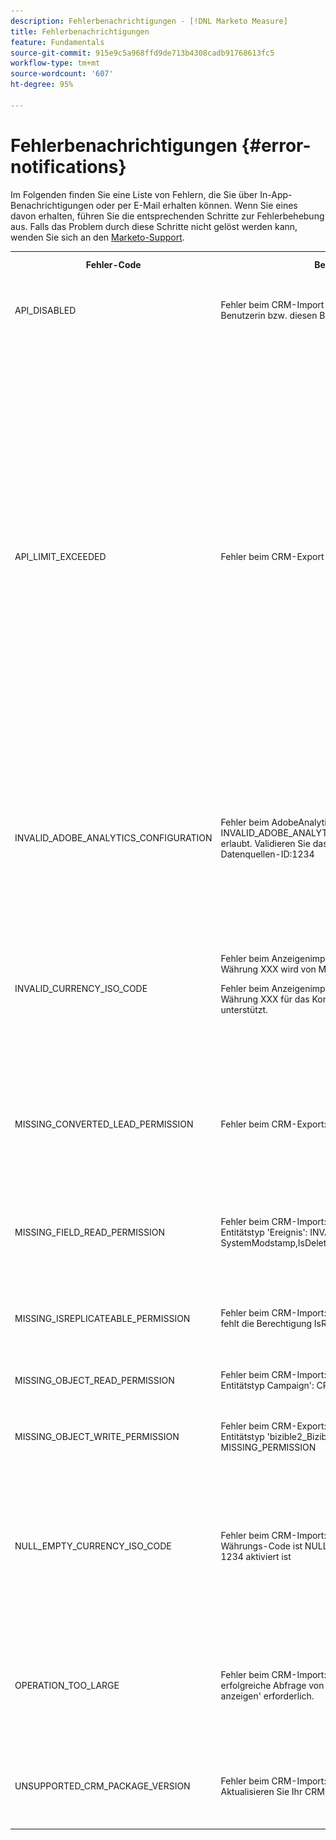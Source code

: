 ```yaml
---
description: Fehlerbenachrichtigungen - [!DNL Marketo Measure]
title: Fehlerbenachrichtigungen
feature: Fundamentals
source-git-commit: 915e9c5a968ffd9de713b4308cadb91768613fc5
workflow-type: tm+mt
source-wordcount: '607'
ht-degree: 95%

---
```


# Fehlerbenachrichtigungen {#error-notifications}

Im Folgenden finden Sie eine Liste von Fehlern, die Sie über In-App-Benachrichtigungen oder per E-Mail erhalten können. Wenn Sie eines davon erhalten, führen Sie die entsprechenden Schritte zur Fehlerbehebung aus. Falls das Problem durch diese Schritte nicht gelöst werden kann, wenden Sie sich an den [Marketo-Support](https://nation.marketo.com/t5/support/ct-p/Support).

<table>
  <tbody>
    <tr>
      <th style="width:31%">Fehler-Code</th>
      <th style="width:23%">Benachrichtigungsbeispiel</th>
      <th style="width:23%">Beschreibung</th>
      <th style="width:23%">Schritte zur Fehlerbehebung</th>
    </tr>
    <tr>
      <td>API_DISABLED</td>
      <td>Fehler beim CRM-Import : API_DISABLED : API-Aufrufe wurden für diese Benutzerin bzw. diesen Benutzer deaktiviert</td>
      <td>Die API-Berechtigung wurde für die Marketo Measure-Benutzerin bzw. den -Benutzer deaktiviert.</td>
      <td>Weitere Informationen finden Sie in der Salesforce-Dokumentation zum Thema <a href="https://help.salesforce.com/s/articleView?id=sf.branded_apps_commun_api_permset.htm&amp;type=5">Aktivieren des API-Zugriffs</a>.</td>
    </tr>
    <tr>
      <td>API_LIMIT_EXCEEDED</td>
      <td>Fehler beim CRM-Export : API_LIMIT_EXCEEDED</td>
      <td>Die API-Grenze des CRM wurde überschritten (24 Stunden).</td>
      <td>Hilfe zur Anpassung der API-Credits-Zuweisungen finden Sie in der folgenden Dokumentation für Ihr CRM:</p>
          <ul>
            <li><a href="https://learn.microsoft.com/en-us/dynamics365/fin-ops-core/dev-itpro/data-entities/service-protection-monitoring">Dynamics</a>
            </li>
            <li><a href="https://developer.salesforce.com/docs/atlas.en-us.salesforce_app_limits_cheatsheet.meta/salesforce_app_limits_cheatsheet/salesforce_app_limits_platform_api.htm">Salesforce</a>
            </li>
          </ul>
          <p>Sie können die CRM-Credits, die Marketo Measure verwendet, auch wie folgt anpassen:</p>
          <ul>
            <li>Navigieren Sie zu <b>Einstellungen</b> &gt; <b>CRM</b> &gt; <b>Allgemein</b></li>
            <li>Aktualisieren Sie das tägliche CRM-API-Limit<br/>
              <ul>
                <li><b>Hinweis: Der Standardwert ist 100.000</b></li>
              </ul>
            </li>
          </ul>
          <p>
           <img src="assets/error-notifications-1.png">
          </p>
      </td>
    </tr>
    <tr>
      <td>INVALID_ADOBE_ANALYTICS_CONFIGURATION</td>
      <td>Fehler beim AdobeAnalytics-Export: INVALID_ADOBE_ANALYTICS_CONFIGURATION : Fehler: Upload nicht erlaubt. Validieren Sie das Datenquellenschema vor dem Hochladen. Datenquellen-ID:1234</td>
      <td>Die Adobe Analytics-Integration ist nicht korrekt konfiguriert.</td>
      <td>Lesen Sie die folgenden Hilfeartikel, um eine korrekte Konfiguration sicherzustellen:
        <ul>
          <li>
            <a href="/help/marketo-measure-and-adobe/marketo-measure-integrations-with-adobe-analytics.md">Marketo Measure-Integrationen mit Adobe Analytics</a>
          </li>
          <li>
            <a href="https://experienceleague.adobe.com/docs/core-services/interface/services/customer-attributes/t-crs-usecase.html?lang=de">Erstellen einer Kundenattributquelle und Hochladen der Datendatei</a>
          </li>
        </ul>
      </td>
    </tr>
    <tr>
      <td>INVALID_CURRENCY_ISO_CODE</td>
      <td>Fehler beim Anzeigenimport: INVALID_CURRENCY_ISO_CODE: Die Währung XXX wird von Marketo Measure nicht unterstützt.
      <p>
      Fehler beim Anzeigenimport: INVALID_CURRENCY_ISO_CODE : Die Währung XXX für das Konto für 1234 wird von Marketo Measure nicht unterstützt.</td>
      <td>Es wurde eine nicht unterstützte Währung gefunden.</td>
      <td>Im in der Benachrichtigung angegebenen Quellsystem (Anzeige, CRM, Marketo) muss sichergestellt sein, dass die dem Eintrag zugeordnete Währung eine unterstützte und gültige Währung ist. Unterstützte Währungen werden von ISO-Währungsstandards abgeleitet.</td>
    </tr>
    <tr>
      <td>MISSING_CONVERTED_LEAD_PERMISSION</td>
      <td>Fehler beim CRM-Export: MISSING_CONVERTED_LEAD_PERMISSION</td>
      <td>Marketo Measure hat keine Berechtigung zum Anzeigen/Bearbeiten konvertierter Leads</td>
      <td>Hilfe zur Aktivierung dieser Berechtigung in Ihrem CRM-System finden Sie im folgenden Experience League-Dokument<br/>
<a href="/help/marketo-measure-salesforce-reporting/additional-functionality/enabling-the-permission-to-edit-converted-leads.md">Aktivieren der Berechtigung zum Bearbeiten konvertierter Leads</a></td>
    </tr>
    <tr>
      <td>MISSING_FIELD_READ_PERMISSION</td>
      <td>Fehler beim CRM-Import: MISSING_FIELD_READ_PERMISSION : Entitätstyp 'Ereignis': INVALID_FIELD:<br/>
    SystemModstamp,IsDeleted,WhoId,bizible2__Bizible_Touchpoint_Date__c</td>
      <td>Marketo Measure hat für ein erforderliches Feld keine Leseberechtigungen.</td>
      <td>In den folgenden Hilfeartikeln finden Sie Anleitungen zu den erforderlichen Berechtigungen für Marketo Measure:
        <ul>
          <li><a href="/help/marketo-measure-and-dynamics/getting-started-with-marketo-measure-and-dynamics/marketo-measure-dynamics-schema.md">Dynamics</a>
          </li>
          <li><a href="/help/configuration-and-setup/marketo-measure-and-salesforce/how-marketo-measure-and-salesforce-interact.md">Salesforce</a>
          </li>
        </ul>
      </td>
    </tr>
    <tr>
      <td>MISSING_ISREPLICATEABLE_PERMISSION</td>
      <td>Fehler beim CRM-Import: MISSING_ISREPLICATEABLE_PERMISSION : Es fehlt die Berechtigung IsReplicateable für Campaign</td>
      <td>Zur Synchronisierung von Marketo Measure und Salesforce ist diese Berechtigung für Salesforce-Objekte erforderlich.</td>
      <td>Der Salesforce-Support hilft Ihnen gerne dabei, die replizierbare Berechtigung für Objekte festzulegen.</td>
    </tr>
    <tr>
      <td>MISSING_OBJECT_READ_PERMISSION</td>
      <td>Fehler beim CRM-Import: MISSING_OBJECT_READ_PERMISSION : Entitätstyp Campaign': CRM-Fehler-Code: MISSING_PERMISSION</td>
      <td>Marketo Measure hat keine Leseberechtigungen für ein erforderliches Objekt.</td>
      <td rowspan="2">In den folgenden Hilfeartikeln finden Sie Anleitungen zu den erforderlichen Berechtigungen für Marketo Measure:
          <ul>
            <li><a href="/help/marketo-measure-and-dynamics/getting-started-with-marketo-measure-and-dynamics/marketo-measure-dynamics-schema.md">Dynamics</a>
            </li>
            <li><a href="/help/configuration-and-setup/marketo-measure-and-salesforce/how-marketo-measure-and-salesforce-interact.md">Salesforce</a>
            </li>
          </ul>
      </td>
    </tr>
    <tr>
      <td>MISSING_OBJECT_WRITE_PERMISSION</td>
      <td>Fehler beim CRM-Export: MISSING_OBJECT_WRITE_PERMISSION : Entitätstyp 'bizible2_Bizible_Attribution_Touchpoint': CRM-Fehler-Code: MISSING_PERMISSION</td>
      <td>Marketo Measure hat keine Schreibberechtigungen für ein erforderliches Objekt.</td>
    </tr>
    <tr>
      <td>NULL_EMPTY_CURRENCY_ISO_CODE</td>
      <td>
        <p>
          Fehler beim CRM-Import: NULL_EMPTY_CURRENCY_ISO_CODE: ISO-Währungs-Code ist NULL oder leer, wenn MultiCurrency für RecordId 1234 aktiviert ist
      </td>
      <td>Die Währung muss ein unterstützter ISO-Währungs-Code sein.</td>
      <td>Im in der Benachrichtigung angegebenen Quellsystem (Anzeige, CRM, Marketo) muss sichergestellt sein, dass die dem Eintrag zugeordnete Währung eine unterstützte und gültige Währung ist. Unterstützte Währungen werden von ISO-Währungsstandards abgeleitet.</td>
    </tr>
    <tr>
      <td>OPERATION_TOO_LARGE</td>
      <td>Fehler beim CRM-Import: OPERATION_TOO_LARGE : Für eine erfolgreiche Abfrage von Aktivitäten ist die Berechtigung 'Alle Daten anzeigen' erforderlich.</td>
      <td>Mit den CRM-Einstellungen kann Marketo Measure keine ausreichend große Datenmenge abrufen</td>
      <td>Erteilen Sie Marketo Measure die Berechtigung 'Alle Daten anzeigen' für das angegebene Objekt.
      <p>
      Weitere Informationen zur Berechtigung 'Alle Daten anzeigen' <a href="https://developer.salesforce.com/docs/atlas.de-DE.securityImplGuide.meta/securityImplGuide/users_profiles_view_all_mod_all.htm">sind hier zu finden</a>.</td>
    </tr>
    <tr>
      <td>UNSUPPORTED_CRM_PACKAGE_VERSION</td>
      <td>Fehler beim CRM-Import: UNSUPPORTED_CRM_PACKAGE_VERSION : Aktualisieren Sie Ihr CRM-Paket</td>
      <td>Das aktuell erkannte Paket wird nicht mehr unterstützt.</td>
      <td>Aktualisieren Sie Ihr Paket auf die neueste Version:
        <ul>
          <li><a href="/help/configuration-and-setup/marketo-measure-and-salesforce/best-practices-for-marketo-measure-crm-package.md">Best Practices</a>
          </li>
          <li><a href="/help/marketo-measure-and-dynamics/getting-started-with-marketo-measure-and-dynamics/microsoft-dynamics-crm-installation-guide.md">Dynamics</a>
          </li>
          <li><a href="/help/configuration-and-setup/marketo-measure-and-salesforce/marketo-measure-salesforce-package-installation-and-set-up.md">Salesforce</a>
          </li>
        </ul>
      </td>
    </tr>
  </tbody>
</table>
